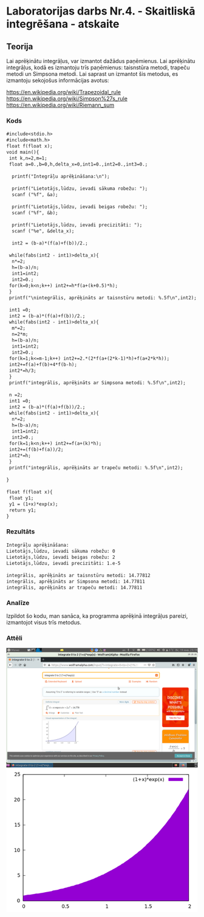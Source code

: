 <!-- https://help.github.com/en/github/writing-on-github/basic-writing-and-formatting-syntax -->
# Laboratorijas darbs Nr.4. - Skaitliskā integrēšana - atskaite

## Teorija
Lai aprēķinātu integrāļus, var izmantot dažādus paņēmienus.
Lai aprēķinātu integrāļus, kodā es izmantoju trīs paņēmienus: taisnstūra metodi, trapeču metodi un Simpsona metodi.
Lai saprast un izmantot šis metodus, es izmantoju sekojošus informācijas avotus:

https://en.wikipedia.org/wiki/Trapezoidal_rule
https://en.wikipedia.org/wiki/Simpson%27s_rule
https://en.wikipedia.org/wiki/Riemann_sum
  
### Kods
```
#include<stdio.h>
#include<math.h>
float f(float x);
void main(){
 int k,n=2,m=1;
 float a=0.,b=0,h,delta_x=0,int1=0.,int2=0.,int3=0.;

  printf("Integrāļu aprēķināšana:\n");

  printf("Lietotājs,lūdzu, ievadi sākuma robežu: ");
  scanf ("%f", &a);

  printf("Lietotājs,lūdzu, ievadi beigas robežu: ");
  scanf ("%f", &b);

  printf("Lietotājs,lūdzu, ievadi precizitāti: ");
  scanf ("%e", &delta_x);

  int2 = (b-a)*(f(a)+f(b))/2.;

 while(fabs(int2 - int1)>delta_x){
  n*=2;
  h=(b-a)/n;
  int1=int2;
  int2=0.;
 for(k=0;k<n;k++) int2+=h*f(a+(k+0.5)*h);
 }
 printf("\nintegrālis, aprēķināts ar taisnstūru metodi: %.5f\n",int2);

 int1 =0;
 int2 = (b-a)*(f(a)+f(b))/2.;
 while(fabs(int2 - int1)>delta_x){
  m*=2;
  n=2*m;
  h=(b-a)/n;
  int1=int2;
  int2=0.;
 for(k=1;k<=m-1;k++) int2+=2.*(2*f(a+(2*k-1)*h)+f(a+2*k*h));
 int2+=f(a)+f(b)+4*f(b-h);
 int2*=h/3;
 }
 printf("integrālis, aprēķināts ar Simpsona metodi: %.5f\n",int2);

 n =2;
 int1 =0;
 int2 = (b-a)*(f(a)+f(b))/2.;
 while(fabs(int2 - int1)>delta_x){
  n*=2;
  h=(b-a)/n;
  int1=int2;
  int2=0.;
 for(k=1;k<n;k++) int2+=f(a+(k)*h);
 int2+=(f(b)+f(a))/2;
 int2*=h;
 }
 printf("integrālis, aprēķināts ar trapeču metodi: %.5f\n",int2);

}

float f(float x){
 float y1;
 y1 = (1+x)*exp(x);
 return y1;
}

```  

### Rezultāts
```
Integrāļu aprēķināšana:
Lietotājs,lūdzu, ievadi sākuma robežu: 0
Lietotājs,lūdzu, ievadi beigas robežu: 2
Lietotājs,lūdzu, ievadi precizitāti: 1.e-5

integrālis, aprēķināts ar taisnstūru metodi: 14.77812
integrālis, aprēķināts ar Simpsona metodi: 14.77811
integrālis, aprēķināts ar trapeču metodi: 14.77811

```

### Analīze
Izpildot šo kodu, man sanāca, ka programma aprēķinā integrāļus pareizi, izmantojot visus trīs metodus.  

### Attēli

![Attēls no WolframAlpha](https://github.com/daniil172101/RTR105_2019/blob/master/darbi/4ld_integral/WolframAlpha_image.png)
![Funkcijas grafiks](https://github.com/daniil172101/RTR105_2019/blob/master/darbi/4ld_integral/funkcijas_grafiks.png)

